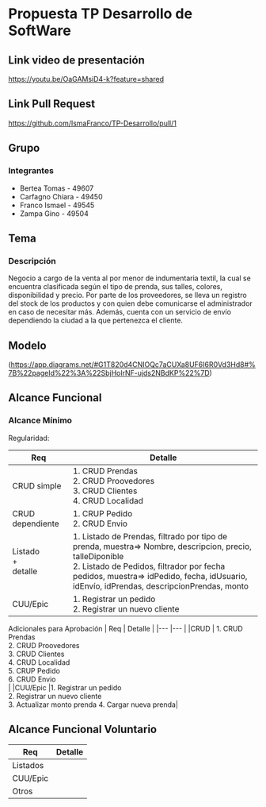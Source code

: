 # Propuesta TP Desarrollo de SoftWare

## Link video de presentación
https://youtu.be/OaGAMsiD4-k?feature=shared

## Link Pull Request
https://github.com/IsmaFranco/TP-Desarrollo/pull/1

## Grupo

### Integrantes 
-  Bertea Tomas - 49607
-  Carfagno Chiara - 49450
-  Franco  Ismael - 49545
-  Zampa Gino - 49504 

## Tema 
### Descripción
Negocio a cargo de la venta al por menor de indumentaria textil, la cual se encuentra clasificada según el tipo de prenda, sus talles, colores, disponibilidad y precio. Por parte de los proveedores, se lleva un registro del stock de los productos y con quien debe comunicarse el administrador en caso de necesitar más. Además, cuenta con un servicio de envío dependiendo la ciudad a la que pertenezca el cliente.

## Modelo 
(https://app.diagrams.net/#G1T820d4CNIOQc7aCUXa8UF6I6R0Vd3Hd8#%7B%22pageId%22%3A%22SbjHolrNF-ujds2NBdKP%22%7D)

## Alcance Funcional
### Alcance Mínimo 
Regularidad:

|  Req               |    Detalle     |
|---                 |---       |
| CRUD simple        | 1. CRUD Prendas <br> 2. CRUD Proovedores <br> 3. CRUD Clientes <br> 4. CRUD Localidad|
| CRUD dependiente   | 1. CRUP Pedido <br> 2. CRUD Envio|
| Listado <br> + <br> detalle  |1. Listado de Prendas, filtrado por tipo de prenda, muestra=> Nombre, descripcion, precio, talleDiponible <br> 2. Listado de Pedidos, filtrador por fecha pedidos, muestra=> idPedido, fecha, idUsuario, idEnvío, idPrendas, descripcionPrendas, monto|
| CUU/Epic           |1. Registrar un pedido <br> 2. Registrar un nuevo cliente|

Adicionales para Aprobación
|  Req               |    Detalle     |
|---                 |---       |
|CRUD                | 1. CRUD Prendas <br> 2. CRUD Proovedores <br> 3. CRUD Clientes <br> 4. CRUD Localidad <br> 5. CRUP Pedido <br> 6. CRUD Envio <br> |
|CUU/Epic            |1. Registrar un pedido <br> 2. Registrar un nuevo cliente <br> 3. Actualizar monto prenda 4. Cargar nueva prenda|

## Alcance Funcional Voluntario
|  Req               |    Detalle     |
|---                 |---       |
|Listados            ||
|CUU/Epic            ||
|Otros               ||

